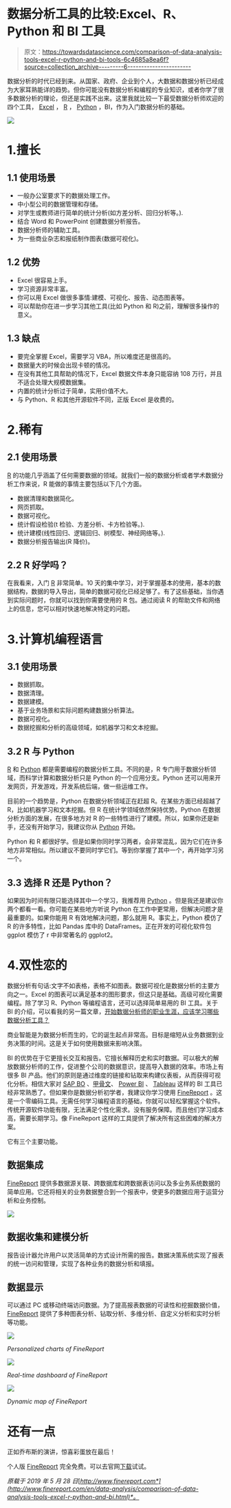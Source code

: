 # 数据分析工具的比较:Excel、R、Python 和 BI 工具

> 原文：<https://towardsdatascience.com/comparison-of-data-analysis-tools-excel-r-python-and-bi-tools-6c4685a8ea6f?source=collection_archive---------6----------------------->

数据分析的时代已经到来。从国家、政府、企业到个人，大数据和数据分析已经成为大家耳熟能详的趋势。但你可能没有数据分析和编程的专业知识，或者你学了很多数据分析的理论，但还是实践不出来。这里我就比较一下最受数据分析师欢迎的四个工具， [Excel](https://products.office.com/en-us/excel) ， [R](https://www.r-project.org/) ， [Python](https://www.python.org/) ，BI，作为入门数据分析的基础。

![](img/a5132c01f282c9fd07613da86c6bb0fd.png)

# 1.擅长

## 1.1 使用场景

*   一般办公室要求下的数据处理工作。
*   中小型公司的数据管理和存储。
*   对学生或教师进行简单的统计分析(如方差分析、回归分析等。).
*   结合 Word 和 PowerPoint 创建数据分析报告。
*   数据分析师的辅助工具。
*   为一些商业杂志和报纸制作图表(数据可视化)。

## 1.2 优势

*   Excel 很容易上手。
*   学习资源非常丰富。
*   你可以用 Excel 做很多事情:建模、可视化、报告、动态图表等。
*   可以帮助你在进一步学习其他工具(比如 Python 和 R)之前，理解很多操作的意义。

## 1.3 缺点

*   要完全掌握 Excel，需要学习 VBA，所以难度还是很高的。
*   数据量大的时候会出现卡顿的情况。
*   在没有其他工具帮助的情况下，Excel 数据文件本身只能容纳 108 万行，并且不适合处理大规模数据集。
*   内置的统计分析过于简单，实用价值不大。
*   与 Python、R 和其他开源软件不同，正版 Excel 是收费的。

# 2.稀有

## 2.1 使用场景

[R](https://www.r-project.org/) 的功能几乎涵盖了任何需要数据的领域。就我们一般的数据分析或者学术数据分析工作来说，R 能做的事情主要包括以下几个方面。

*   数据清理和数据简化。
*   网页抓取。
*   数据可视化。
*   统计假设检验(t 检验、方差分析、卡方检验等。).
*   统计建模(线性回归、逻辑回归、树模型、神经网络等。).
*   数据分析报告输出(R 降价)。

## 2.2 R 好学吗？

在我看来，入门 [R](https://www.r-project.org/) 非常简单。10 天的集中学习，对于掌握基本的使用，基本的数据结构，数据的导入导出，简单的数据可视化已经足够了。有了这些基础，当你遇到实际问题时，你就可以找到你需要使用的 R 包。通过阅读 R 的帮助文件和网络上的信息，您可以相对快速地解决特定的问题。

# 3.计算机编程语言

## 3.1 使用场景

*   数据抓取。
*   数据清理。
*   数据建模。
*   基于业务场景和实际问题构建数据分析算法。
*   数据可视化。
*   数据挖掘和分析的高级领域，如机器学习和文本挖掘。

## 3.2 R 与 Python

[R](https://www.r-project.org/) 和 [Python](https://www.python.org/) 都是需要编程的数据分析工具。不同的是，R 专门用于数据分析领域，而科学计算和数据分析只是 Python 的一个应用分支。Python 还可以用来开发网页，开发游戏，开发系统后端，做一些运维工作。

目前的一个趋势是，Python 在数据分析领域正在赶超 R。在某些方面已经超越了 R，比如机器学习和文本挖掘。但 R 在统计学领域依然保持优势。Python 在数据分析方面的发展，在很多地方对 R 的一些特性进行了建模。所以，如果你还是新手，还没有开始学习，我建议你从 [Python](https://www.python.org/) 开始。

Python 和 R 都很好学。但是如果你同时学习两者，会非常混乱，因为它们在许多地方非常相似。所以建议不要同时学它们。等到你掌握了其中一个，再开始学习另一个。

## 3.3 选择 R 还是 Python？

如果因为时间有限只能选择其中一个学习，我推荐用 [Python](https://www.python.org/) 。但是我还是建议你两个都看一看。你可能在某些地方听说 Python 在工作中更常用，但解决问题才是最重要的。如果你能用 R 有效地解决问题，那么就用 R。事实上，Python 模仿了 R 的许多特性，比如 Pandas 库中的 DataFrames。正在开发的可视化软件包 ggplot 模仿了 r 中非常著名的 ggplot2。

# 4.双性恋的

数据分析有句话:文字不如表格，表格不如图表。数据可视化是数据分析的主要方向之一。Excel 的图表可以满足基本的图形要求，但这只是基础。高级可视化需要编程。除了学习 R、Python 等编程语言，还可以选择简单易用的 BI 工具。关于 BI 的介绍，可以看我的另一篇文章，[开始数据分析师的职业生涯，应该学习哪些数据分析工具？](/what-data-analysis-tools-should-i-learn-to-start-a-career-as-a-data-analyst-af650b54c9e9)

商业智能是为数据分析而生的，它的诞生起点非常高。目标是缩短从业务数据到业务决策的时间。这是关于如何使用数据来影响决策。

BI 的优势在于它更擅长交互和报告。它擅长解释历史和实时数据。可以极大的解放数据分析师的工作，促进整个公司的数据意识，提高导入数据的效率。市场上有很多 BI 产品。他们的原则是通过维度的链接和钻取来构建仪表板，从而获得可视化分析。相信大家对 [SAP BO](https://www.sap.com/products/bi-platform.html) 、[甲骨文](https://www.oracle.com/index.html)、 [Power BI](https://powerbi.microsoft.com/en-us/) 、 [Tableau](https://www.tableau.com/) 这样的 BI 工具已经非常熟悉了。但如果你是数据分析初学者，我建议你学习使用 [FineReport](http://www.finereport.com/en/?utm_source=medium&utm_medium=media&utm_campaign=blog&utm_term=04) 。这是一个零编码工具。无需任何学习编程语言的基础，你就可以轻松掌握这个软件。传统开源软件功能有限，无法满足个性化需求。没有服务保障。而且他们学习成本高，需要长期学习。像 FineReport 这样的工具提供了解决所有这些困难的解决方案。

它有三个主要功能。

## 数据集成

[FineReport](http://www.finereport.com/en/?utm_source=medium&utm_medium=media&utm_campaign=blog&utm_term=04) 提供多数据源关联、跨数据库和跨数据表访问以及多业务系统数据的简单应用。它还将相关的业务数据整合到一个报表中，使更多的数据应用于运营分析和业务控制。

![](img/5a1dfbfa70a1a16ac75eb1ffa8e02688.png)

## 数据收集和建模分析

报告设计器允许用户以灵活简单的方式设计所需的报告。数据决策系统实现了报表的统一访问和管理，实现了各种业务的数据分析和填报。

## 数据显示

可以通过 PC 或移动终端访问数据。为了提高报表数据的可读性和挖掘数据价值， [FineReport](http://www.finereport.com/en/?utm_source=medium&utm_medium=media&utm_campaign=blog&utm_term=04) 提供了多种图表分析、钻取分析、多维分析、自定义分析和实时分析等功能。

![](img/4ebef288ff032e69ca66647c48ec968e.png)

*Personalized charts of FineReport*

![](img/abde3233149e69365cc91d084024a839.png)

*Real-time dashboard of FineReport*

![](img/c73ec8da7828ad00b692c235b55cd58c.png)

*Dynamic map of FineReport*

# 还有一点

正如乔布斯的演讲，惊喜彩蛋放在最后！

个人版 [FineReport](http://www.finereport.com/en/?utm_source=medium&utm_medium=media&utm_campaign=blog&utm_term=04) 完全免费。可以去官网[下载](http://www.finereport.com/en/download?utm_source=medium&utm_medium=media&utm_campaign=blog&utm_term=04)试试。

*原载于 2019 年 5 月 28 日*[*http://www.finereport.com*](http://www.finereport.com/en/data-analysis/comparison-of-data-analysis-tools-excel-r-python-and-bi.html)*。*